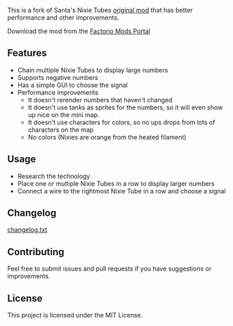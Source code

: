 This is a fork of Santa's Nixie Tubes [original mod](https://mods.factorio.com/mod/SantasNixieTubeDisplay) that has better performance and other improvements.

Download the mod from the [Factorio Mods Portal](https://mods.factorio.com/mod/UPSFriendlyNixieTubeDisplay)

## Features

- Chain multiple Nixie Tubes to display large numbers
- Supports negative numbers
- Has a simple GUI to choose the signal
- Performance improvements
  - It doesn't rerender numbers that haven't changed
  - It doesn't use tanks as sprites for the numbers, so it will even show up nice on the mini map.
  - It doesn't use characters for colors, so no ups drops from lots of characters on the map
  - No colors (Nixies are orange from the heated filament)

## Usage

- Research the technology
- Place one or multiple Nixie Tubes in a row to display larger numbers
- Connect a wire to the rightmost Nixie Tube in a row and choose a signal

## Changelog

[changelog.txt](changelog.txt)

## Contributing

Feel free to submit issues and pull requests if you have suggestions or improvements.

## License

This project is licensed under the MIT License.
